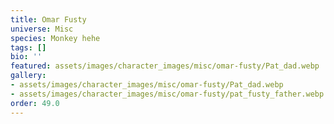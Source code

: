 ```yaml
---
title: Omar Fusty
universe: Misc
species: Monkey hehe
tags: []
bio: ''
featured: assets/images/character_images/misc/omar-fusty/Pat_dad.webp
gallery:
- assets/images/character_images/misc/omar-fusty/Pat_dad.webp
- assets/images/character_images/misc/omar-fusty/pat_fusty_father.webp
order: 49.0
---
```




